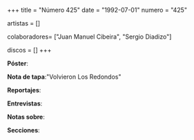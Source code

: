 +++
title = "Número 425"
date = "1992-07-01"
numero = "425"

artistas = []

colaboradores= ["Juan Manuel Cibeira", "Sergio Diadizo"]

discos = []
+++

**Póster**: 

**Nota de tapa**:"Volvieron Los Redondos" 

**Reportajes**: 

**Entrevistas**: 

**Notas sobre**:

**Secciones**:
